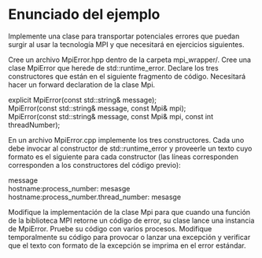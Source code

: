 # Enunciado del ejemplo

Implemente una clase para transportar potenciales errores que puedan surgir al usar la tecnología MPI y que necesitará en ejercicios siguientes.

Cree un archivo MpiError.hpp dentro de la carpeta mpi_wrapper/. Cree una clase MpiError que herede de std::runtime_error. Declare los tres constructores que están en el siguiente fragmento de código. Necesitará hacer un forward declaration de la clase Mpi. <br>

explicit MpiError(const std::string& message); <br>
MpiError(const std::string& message, const Mpi& mpi); <br>
MpiError(const std::string& message, const Mpi& mpi, const int threadNumber); <br>

En un archivo MpiError.cpp implemente los tres constructores. Cada uno debe invocar al constructor de std::runtime_error y proveerle un texto cuyo formato es el siguiente para cada constructor (las líneas corresponden corresponden a los constructores del código previo): <br>

message <br>
hostname:process_number: mesasge <br>
hostname:process_number.thread_number: mesasge <br>

Modifique la implementación de la clase Mpi para que cuando una función de la biblioteca MPI retorne un código de error, su clase lance una instancia de MpiError. Pruebe su código con varios procesos. Modifique temporalmente su código para provocar o lanzar una excepción y verificar que el texto con formato de la excepción se imprima en el error estándar.

